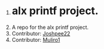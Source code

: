 1. # alx printf project.
2. A repo for the alx printf project.
3. Contributor: [Joshpee22](https://github.com/Joshpee22?tab=following)
3. Contributor: [Muliro1](https://github.com/Muliro1)